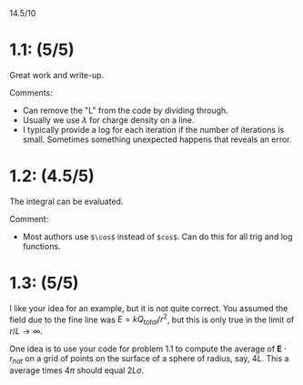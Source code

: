 14.5/10

# 1.1: (5/5)

Great work and write-up.

Comments:
* Can remove the "L" from the code by dividing through.
* Usually we use $\lambda$ for charge density on a line.
* I typically provide a log for each iteration if the number of iterations is small. Sometimes something unexpected happens that reveals an error.

# 1.2: (4.5/5)

The integral can be evaluated.

Comment:
* Most authors use `$\cos$` instead of `$cos$`. Can do this for all trig and log functions.

# 1.3: (5/5)

I like your idea for an example, but it is not quite correct. You assumed the field due to the fine line was $E=kQ_{total}/r^2$, but this is only true in the limit of $r/L\rightarrow \infty$.

One idea is to use your code for problem 1.1 to compute the average of $\mathbf{E}\cdot r_{hat}$ on a grid of points on the surface of a sphere of radius, say, $4L$. This a average times $4\pi$ should equal $2L\sigma$.







